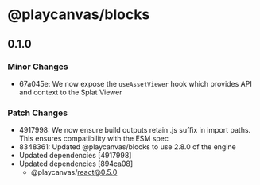 # @playcanvas/blocks

## 0.1.0

### Minor Changes

- 67a045e: We now expose the `useAssetViewer` hook which provides API and context to the Splat Viewer

### Patch Changes

- 4917998: We now ensure build outputs retain .js suffix in import paths. This ensures compatibility with the ESM spec
- 8348361: Updated @playcanvas/blocks to use 2.8.0 of the engine
- Updated dependencies [4917998]
- Updated dependencies [894ca08]
  - @playcanvas/react@0.5.0
